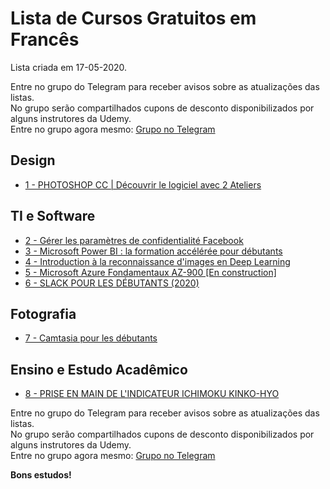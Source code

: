 # Lista de Cursos Gratuitos em Francês

Lista criada em 17-05-2020.

Entre no grupo do Telegram para receber avisos sobre as atualizações das listas.  
No grupo serão compartilhados cupons de desconto disponibilizados por alguns instrutores da Udemy.  
Entre no grupo agora mesmo: [Grupo no Telegram](http://bit.ly/2UvKbVX)


## Design
 - [ 1 - PHOTOSHOP CC | Découvrir le logiciel avec 2 Ateliers](https://www.udemy.com/course/photoshop-cc-decouvrir-le-logiciel-avec-2-ateliers/?deal_code=UDEAFFBCD320&ranMID=39197&ranEAID=FYTGsFWqJEA&ranSiteID=FYTGsFWqJEA-ru3zxxTKc5sff70WsFQgzw&LSNPUBID=FYTGsFWqJEA)


## TI e Software
 - [ 2 - Gérer les paramètres de confidentialité Facebook](https://www.udemy.com/course/gerer-les-parametres-de-confidentialite-facebook/?deal_code=UDEAFFBCD320&ranMID=39197&ranEAID=FYTGsFWqJEA&ranSiteID=FYTGsFWqJEA-ru3zxxTKc5sff70WsFQgzw&LSNPUBID=FYTGsFWqJEA)
 - [ 3 - Microsoft Power BI : la formation accélérée pour débutants](https://www.udemy.com/course/microsoft-power-bi-la-formation-acceleree-pour-debutants/?deal_code=UDEAFFBCD320&ranMID=39197&ranEAID=FYTGsFWqJEA&ranSiteID=FYTGsFWqJEA-ru3zxxTKc5sff70WsFQgzw&LSNPUBID=FYTGsFWqJEA)
 - [ 4 - Introduction à la reconnaissance d'images en Deep Learning](https://www.udemy.com/course/introduction-a-la-reconnaissance-dimages-en-deep-learning/?deal_code=UDEAFFBCD320&ranMID=39197&ranEAID=FYTGsFWqJEA&ranSiteID=FYTGsFWqJEA-ru3zxxTKc5sff70WsFQgzw&LSNPUBID=FYTGsFWqJEA)
 - [ 5 - Microsoft Azure Fondamentaux AZ-900 [En construction]](https://www.udemy.com/course/microsoft-azure-fondamentaux-az-900-decouverte-partie-1/?deal_code=UDEAFFBCD320&ranMID=39197&ranEAID=FYTGsFWqJEA&ranSiteID=FYTGsFWqJEA-ru3zxxTKc5sff70WsFQgzw&LSNPUBID=FYTGsFWqJEA)
 - [ 6 - SLACK POUR LES DÉBUTANTS (2020)](https://www.udemy.com/course/slack-pour-les-debutants/?deal_code=UDEAFFBCD320&ranMID=39197&ranEAID=FYTGsFWqJEA&ranSiteID=FYTGsFWqJEA-ru3zxxTKc5sff70WsFQgzw&LSNPUBID=FYTGsFWqJEA)


## Fotografia
 - [ 7 - Camtasia pour les débutants](https://www.udemy.com/course/montage-des-videos-pour-les-debutants/?deal_code=UDEAFFBCD320&ranMID=39197&ranEAID=FYTGsFWqJEA&ranSiteID=FYTGsFWqJEA-ru3zxxTKc5sff70WsFQgzw&LSNPUBID=FYTGsFWqJEA)


## Ensino e Estudo Acadêmico
 - [ 8 - PRISE EN MAIN DE L'INDICATEUR ICHIMOKU KINKO-HYO](https://www.udemy.com/course/prise-en-main-de-lindicateur-ichimoku-kinko-hyo/?deal_code=UDEAFFBCD320&ranMID=39197&ranEAID=FYTGsFWqJEA&ranSiteID=FYTGsFWqJEA-ru3zxxTKc5sff70WsFQgzw&LSNPUBID=FYTGsFWqJEA)


Entre no grupo do Telegram para receber avisos sobre as atualizações das listas.  
No grupo serão compartilhados cupons de desconto disponibilizados por alguns instrutores da Udemy.  
Entre no grupo agora mesmo: [Grupo no Telegram](http://bit.ly/2UvKbVX)


**Bons estudos!**
